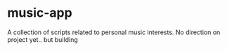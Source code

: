 # music-app
A collection of scripts related to personal music interests. No direction on project yet.. but building
